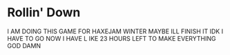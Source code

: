 # Rollin' Down

I AM DOING THIS GAME FOR HAXEJAM WINTER MAYBE ILL FINISH IT IDK I HAVE TO GO NOW I HAVE L IKE 23 HOURS LEFT TO MAKE EVERYTHING GOD DAMN